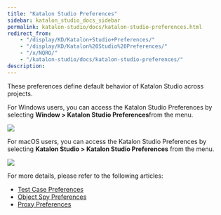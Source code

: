 ```yaml
---
title: "Katalon Studio Preferences" 
sidebar: katalon_studio_docs_sidebar
permalink: katalon-studio/docs/katalon-studio-preferences.html 
redirect_from:
    - "/display/KD/Katalon+Studio+Preferences/"
    - "/display/KD/Katalon%20Studio%20Preferences/"
    - "/x/NQRO/"
    - "/katalon-studio/docs/katalon-studio-preferences/"
description: 
---
```

These preferences define default behavior of Katalon Studio across projects.

For Windows users, you can access the Katalon Studio Preferences by selecting **Window > Katalon Studio Preferences**from the menu.

![](../../images/katalon-studio/docs/katalon-studio-preferences/image2017-2-21-183A403A38.png)

For macOS users, you can access the Katalon Studio Preferences by selecting **Katalon Studio > Katalon Studio Preferences** from the menu.

![](../../images/katalon-studio/docs/katalon-studio-preferences/35812629_224073458386612_6870838111748751360_n.png)

For more details, please refer to the following articles:

*   [Test Case Preferences](/katalon-studio/docs/test-case-preferences.html)
*   [Object Spy Preferences](/katalon-studio/docs/object-spy-preferences.html)
*   [Proxy Preferences](/katalon-studio/docs/proxy-preferences.html)